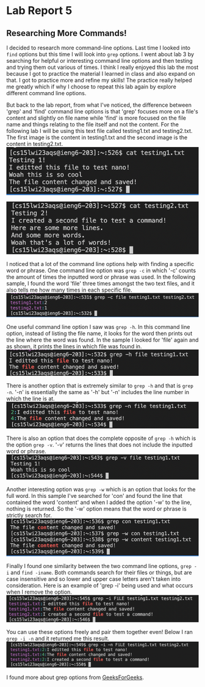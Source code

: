 # Lab Report 5
## Researching More Commands!
I decided to research more command-line options. Last time I looked into `find` options but this time I will look into `grep` options. I went about lab 3 by searching for helpful or interesting command line options and then testing and trying them out various of times. I think I really enjoyed this lab the most because I got to practice the material I learned in class and also expand on that. I got to practice more and refine my skills! The practice really helped me greatly which if why I choose to repeat this lab again by explore different command line options.

But back to the lab report, from what I've noticed, the difference between 'grep' and 'find' command line options is that 'grep' focuses more on a file's content and slightly on file name while 'find' is more focused on the file name and things relating to the file itself and not the content. For the following lab I will be using this text file called testing1.txt and testing2.txt. The first image is the content in testing1.txt and the second image is the content in testing2.txt.
![Image](testing1.png)

![Image](testing2.png)

I noticed that a lot of the command line options help with finding a specific word or phrase. One command line option was `grep -c` in which '-c' counts the amount of times the inputted word or phrase was used. In the following sample, I found the word 'file' three times amongst the two text files, and it also tells me how many times in each specific file.
![Image](grep-c.png)

One useful command line option I saw was `grep -h`. In this command line option, instead of listing the file name, it looks for the word then prints out the line where the word was found. In the sample I looked for 'file' again and as shown, it prints the lines in which file was found in.
![Image](grep-h.png)

There is another option that is extremely similar to `grep -h` and that is `grep -n`. '-n' is essentially the same as '-h' but '-n' includes the line number in which the line is at.
![Image](grep-n.png)

There is also an option that does the complete opposite of `grep -h` which is the option `grep -v`. '-v' returns the lines that does not include the inputted word or phrase.
![Image](grep-v.png)

Another interesting option was `grep -w` which is an option that looks for the full word. In this sample I've searched for 'con' and found the line that contained the word 'content' and when I added the option '-w' to the line, nothing is returned. So the '-w' option means that the word or phrase is strictly search for.
![Image](grep-w.png)

Finally I found one similarity between the two command line options, `grep -i` and `find -iname`. Both commands search for their files or things, but are case insensitive and so lower and upper case letters aren't taken into consideration. Here is an example of 'grep -i' being used and what occurs when I remove the option.
![Image](grep-i.png)

You can use these options freely and pair them together even! Below I ran `grep -i -n` and it returned me this result.
![Image](grep-i-n.png)

I found more about grep options from [GeeksForGeeks](https://www.geeksforgeeks.org/grep-command-in-unixlinux/).
